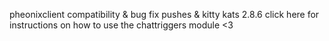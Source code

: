 pheonixclient compatibility & bug fix pushes & kitty kats 2.8.6
click here for instructions on how to use the chattriggers module <3

